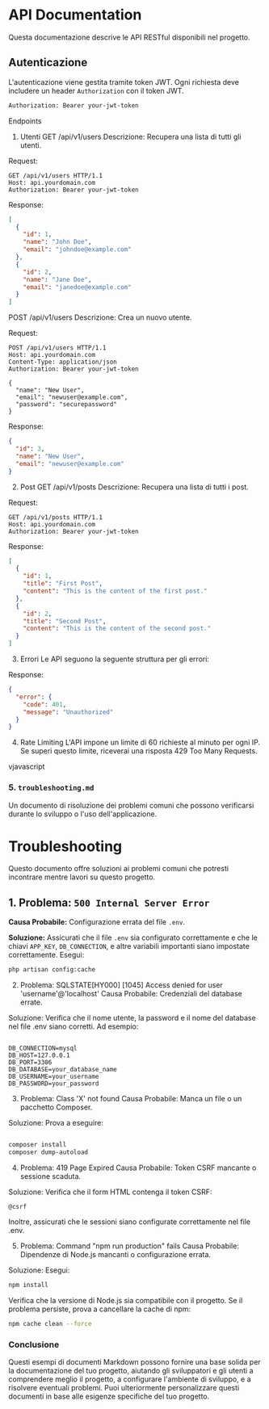 
# API Documentation

Questa documentazione descrive le API RESTful disponibili nel progetto.

## Autenticazione

L'autenticazione viene gestita tramite token JWT. Ogni richiesta deve includere un header `Authorization` con il token JWT.

```bash
Authorization: Bearer your-jwt-token
```


Endpoints
1. Utenti
GET /api/v1/users
Descrizione: Recupera una lista di tutti gli utenti.

Request:

```http
GET /api/v1/users HTTP/1.1
Host: api.yourdomain.com
Authorization: Bearer your-jwt-token
```

Response:

```json
[
  {
    "id": 1,
    "name": "John Doe",
    "email": "johndoe@example.com"
  },
  {
    "id": 2,
    "name": "Jane Doe",
    "email": "janedoe@example.com"
  }
]
```

POST /api/v1/users
Descrizione: Crea un nuovo utente.

Request:

```http
POST /api/v1/users HTTP/1.1
Host: api.yourdomain.com
Content-Type: application/json
Authorization: Bearer your-jwt-token

{
  "name": "New User",
  "email": "newuser@example.com",
  "password": "securepassword"
}
```

Response:

```json
{
  "id": 3,
  "name": "New User",
  "email": "newuser@example.com"
}
```

2. Post
GET /api/v1/posts
Descrizione: Recupera una lista di tutti i post.

Request:

```http
GET /api/v1/posts HTTP/1.1
Host: api.yourdomain.com
Authorization: Bearer your-jwt-token
```

Response:

```json
[
  {
    "id": 1,
    "title": "First Post",
    "content": "This is the content of the first post."
  },
  {
    "id": 2,
    "title": "Second Post",
    "content": "This is the content of the second post."
  }
]
```

3. Errori
Le API seguono la seguente struttura per gli errori:

Response:

```json
{
  "error": {
    "code": 401,
    "message": "Unauthorized"
  }
}
```

4. Rate Limiting
L'API impone un limite di 60 richieste al minuto per ogni IP. Se superi questo limite, riceverai una risposta 429 Too Many Requests.

vjavascript


### **5. `troubleshooting.md`**

Un documento di risoluzione dei problemi comuni che possono verificarsi durante lo sviluppo o l'uso dell'applicazione.


# Troubleshooting

Questo documento offre soluzioni ai problemi comuni che potresti incontrare mentre lavori su questo progetto.

## 1. Problema: `500 Internal Server Error`

**Causa Probabile:** Configurazione errata del file `.env`.

**Soluzione:** Assicurati che il file `.env` sia configurato correttamente e che le chiavi `APP_KEY`, `DB_CONNECTION`, e altre variabili importanti siano impostate correttamente. Esegui:

```bash
php artisan config:cache
```

2. Problema: SQLSTATE[HY000] [1045] Access denied for user 'username'@'localhost'
Causa Probabile: Credenziali del database errate.

Soluzione: Verifica che il nome utente, la password e il nome del database nel file .env siano corretti. Ad esempio:


```dotenv

DB_CONNECTION=mysql
DB_HOST=127.0.0.1
DB_PORT=3306
DB_DATABASE=your_database_name
DB_USERNAME=your_username
DB_PASSWORD=your_password
```

3. Problema: Class 'X' not found
Causa Probabile: Manca un file o un pacchetto Composer.

Soluzione: Prova a eseguire:

```bash

composer install
composer dump-autoload
```

4. Problema: 419 Page Expired
Causa Probabile: Token CSRF mancante o sessione scaduta.

Soluzione: Verifica che il form HTML contenga il token CSRF:

```blade
@csrf
```

Inoltre, assicurati che le sessioni siano configurate correttamente nel file .env.

5. Problema: Command "npm run production" fails
Causa Probabile: Dipendenze di Node.js mancanti o configurazione errata.

Soluzione: Esegui:

```bash
npm install
```

Verifica che la versione di Node.js sia compatibile con il progetto. Se il problema persiste, prova a cancellare la cache di npm:

```bash
npm cache clean --force
```


### **Conclusione**
Questi esempi di documenti Markdown possono fornire una base solida per la documentazione del tuo progetto, aiutando gli sviluppatori e gli utenti a comprendere meglio il progetto, a configurare l'ambiente di sviluppo, e a risolvere eventuali problemi.
Puoi ulteriormente personalizzare questi documenti in base alle esigenze specifiche del tuo progetto.






